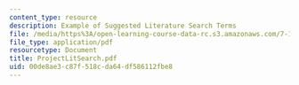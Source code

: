 ```yaml
---
content_type: resource
description: Example of Suggested Literature Search Terms
file: /media/https%3A/open-learning-course-data-rc.s3.amazonaws.com/7-13-experimental-microbial-genetics-fall-2003/00de8ae3c87f518cda64df586112fbe8_ProjectLitSearch.pdf
file_type: application/pdf
resourcetype: Document
title: ProjectLitSearch.pdf
uid: 00de8ae3-c87f-518c-da64-df586112fbe8
---
```

